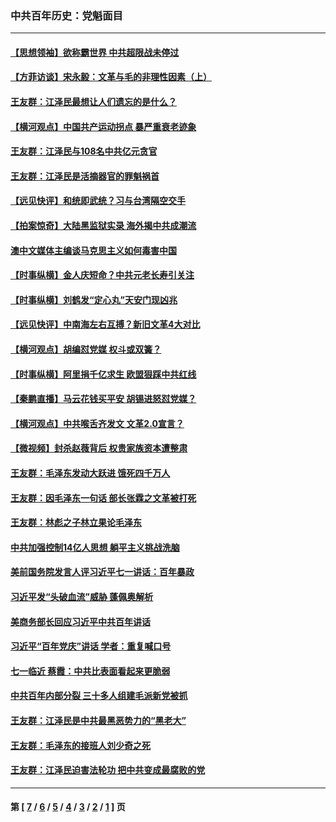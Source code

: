 ### 中共百年历史：党魁面目
---
#### [【思想领袖】欲称霸世界 中共超限战未停过](../../pages/nf1176107/n13745142.md?10280430) 
#### [【方菲访谈】宋永毅：文革与毛的非理性因素（上）](../../pages/nf1176107/n13469956.md?10280430) 
#### [王友群：江泽民最想让人们遗忘的是什么？](../../pages/nf1176107/n13408949.md?10280430) 
#### [【横河观点】中国共产运动拐点 暴严重衰老迹象](../../pages/nf1176107/n13388333.md?10280430) 
#### [王友群：江泽民与108名中共亿元贪官](../../pages/nf1176107/n13352358.md?10280430) 
#### [王友群：江泽民是活摘器官的罪魁祸首](../../pages/nf1176107/n13336903.md?10280430) 
#### [【远见快评】和统即武统？习与台湾隔空交手](../../pages/nf1176107/n13297739.md?10280430) 
#### [【拍案惊奇】大陆黑监狱实录 海外揭中共成潮流](../../pages/nf1176107/n13288853.md?10280430) 
#### [澳中文媒体主编谈马克思主义如何毒害中国](../../pages/nf1176107/n13257387.md?10280430) 
#### [【时事纵横】金人庆短命？中共元老长寿引关注](../../pages/nf1176107/n13217934.md?10280430) 
#### [【时事纵横】刘鹤发“定心丸”天安门现凶兆](../../pages/nf1176107/n13215416.md?10280430) 
#### [【远见快评】中南海左右互搏？新旧文革4大对比](../../pages/nf1176107/n13214745.md?10280430) 
#### [【横河观点】胡编怼党媒 权斗或双簧？](../../pages/nf1176107/n13210864.md?10280430) 
#### [【时事纵横】阿里捐千亿求生 欧盟狠踩中共红线](../../pages/nf1176107/n13206431.md?10280430) 
#### [【秦鹏直播】马云花钱买平安 胡锡进怒怼党媒？](../../pages/nf1176107/n13206392.md?10280430) 
#### [【横河观点】中共喉舌齐发文 文革2.0宣言？](../../pages/nf1176107/n13201248.md?10280430) 
#### [【微视频】封杀赵薇背后 权贵家族资本遭整肃](../../pages/nf1176107/n13197798.md?10280430) 
#### [王友群：毛泽东发动大跃进 饿死四千万人](../../pages/nf1176107/n13177158.md?10280430) 
#### [王友群：因毛泽东一句话 部长张霖之文革被打死](../../pages/nf1176107/n13161711.md?10280430) 
#### [王友群：林彪之子林立果论毛泽东](../../pages/nf1176107/n13128622.md?10280430) 
#### [中共加强控制14亿人思想 躺平主义挑战洗脑](../../pages/nf1176107/n13094299.md?10280430) 
#### [美前国务院发言人评习近平七一讲话：百年暴政](../../pages/nf1176107/n13066986.md?10280430) 
#### [习近平发“头破血流”威胁 蓬佩奥解析](../../pages/nf1176107/n13063604.md?10280430) 
#### [美商务部长回应习近平中共百年讲话](../../pages/nf1176107/n13062903.md?10280430) 
#### [习近平“百年党庆”讲话 学者：重复喊口号](../../pages/nf1176107/n13061411.md?10280430) 
#### [七一临近 蔡霞：中共比表面看起来更脆弱](../../pages/nf1176107/n13056418.md?10280430) 
#### [中共百年内部分裂 三十多人组建毛派新党被抓](../../pages/nf1176107/n13044023.md?10280430) 
#### [王友群：江泽民是中共最黑恶势力的“黑老大”](../../pages/nf1176107/n13022180.md?10280430) 
#### [王友群：毛泽东的接班人刘少奇之死](../../pages/nf1176107/n12991772.md?10280430) 
#### [王友群：江泽民迫害法轮功 把中共变成最腐败的党](../../pages/nf1176107/n12947347.md?10280430) 

---
#### 第 [ [7](./7.md?10280430) / [6](./6.md?10280430) / [5](./5.md?10280430) / [4](./4.md?10280430) / [3](./3.md?10280430) / [2](./2.md?10280430) / [1](./1.md?10280430) ] 页
